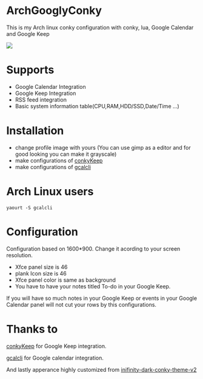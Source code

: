 # ArchGooglyConky
This is my Arch linux conky configuration with conky, lua, Google Calendar and Google Keep

<img src="https://s19.postimg.org/bjuohjh2b/Untitled.png" />

# Supports

- Google Calendar Integration
- Google Keep Integration
- RSS feed integration
- Basic system information table(CPU,RAM,HDD/SSD,Date/Time ...)

# Installation

- change profile image with yours (You can use gimp as a editor and for good looking you can make it grayscale)
- make configurations of <a href="https://github.com/kunesj/conkyKeep">conkyKeep</a>
- make configurations of <a href="https://github.com/insanum/gcalcli">gcalcli</a>

 # Arch Linux users
  ```
  yaourt -S gcalcli
  ```

# Configuration

Configuration based on 1600*900. Change it acording to your screen resolution.

- Xfce panel size is 46
- plank Icon size is 46
- Xfce panel color is same as background
- You have to have your notes titled To-do in your Google Keep.

If you will have so much notes in your Google Keep or events in your Google Calendar panel will not cut your rows by this configurations.

# Thanks to

<a href="https://github.com/kunesj/conkyKeep">conkyKeep</a> for Google Keep integration.

<a href="https://github.com/insanum/gcalcli">gcalcli</a> for Google calendar integration.

And lastly apperance highly customized from  <a href="https://blog.icanbeacoder.com/inifinity-dark-conky-theme-v2/">inifinity-dark-conky-theme-v2</a>


